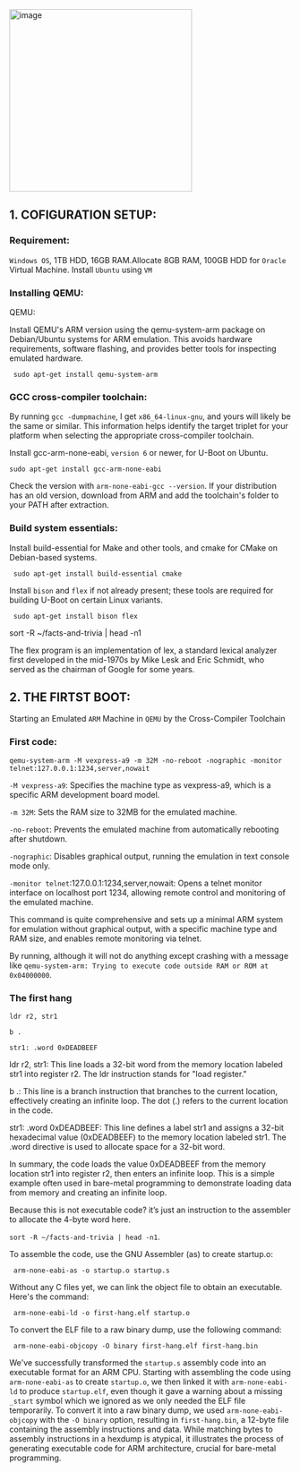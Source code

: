 <img width="326" alt="image" src="https://github.com/mreddybalaji/ARM-BARE-METAL-PROGRAMMING/assets/130784457/1e4dd2d8-ef17-4ad4-88b1-926bfc971942">


## 1. COFIGURATION SETUP:
### Requirement:
`Windows OS`, 1TB HDD, 16GB RAM.Allocate 8GB RAM, 100GB HDD for `Oracle` Virtual Machine. Install `Ubuntu` using `VM`

### Installing QEMU:
QEMU:

Install QEMU's ARM version using the qemu-system-arm package on Debian/Ubuntu systems for ARM emulation. This avoids hardware requirements, software flashing, and provides better tools for inspecting emulated hardware.

```
 sudo apt-get install qemu-system-arm
```
### GCC cross-compiler toolchain:

By running `gcc -dumpmachine`, I get `x86_64-linux-gnu`, and yours will likely be the same or similar. This information helps identify the target triplet for your platform when selecting the appropriate cross-compiler toolchain.

Install gcc-arm-none-eabi, `version 6` or newer, for U-Boot on Ubuntu.

```
sudo apt-get install gcc-arm-none-eabi
```
Check the version with `arm-none-eabi-gcc --version`. If your distribution has an old version, download from ARM and add the toolchain's folder to your PATH after extraction.


### Build system essentials:
Install build-essential for Make and other tools, and cmake for CMake on Debian-based systems.
```
 sudo apt-get install build-essential cmake

```
Install `bison` and `flex` if not already present; these tools are required for building U-Boot on certain Linux variants.
```
 sudo apt-get install bison flex

```

sort -R ~/facts-and-trivia | head -n1

The flex program is an implementation of lex, a standard lexical analyzer first developed in the
mid-1970s by Mike Lesk and Eric Schmidt, who served as the chairman of Google for some years.


## 2. THE FIRTST BOOT:

Starting an Emulated `ARM` Machine in `QEMU` by the Cross-Compiler Toolchain 

### First code:
```
qemu-system-arm -M vexpress-a9 -m 32M -no-reboot -nographic -monitor telnet:127.0.0.1:1234,server,nowait

```
`-M vexpress-a9`: Specifies the machine type as vexpress-a9, which is a specific ARM development board model.

`-m 32M`: Sets the RAM size to 32MB for the emulated machine.

`-no-reboot`: Prevents the emulated machine from automatically rebooting after shutdown.

`-nographic`: Disables graphical output, running the emulation in text console mode only.

`-monitor telnet`:127.0.0.1:1234,server,nowait: Opens a telnet monitor interface on localhost port 1234, allowing remote control and monitoring of the emulated machine.

This command is quite comprehensive and sets up a minimal ARM system for emulation without graphical output, with a specific machine type and RAM size, and enables remote monitoring via telnet.

By running, although it will not do anything except crashing with a message like  `qemu-system-arm: Trying to execute code outside RAM or ROM at 0x04000000`.

### The first hang

```
ldr r2, str1
```
```
b .
```
```
str1: .word 0xDEADBEEF

```
ldr r2, str1: This line loads a 32-bit word from the memory location labeled str1 into register r2. The ldr instruction stands for "load register."

b .: This line is a branch instruction that branches to the current location, effectively creating an infinite loop. The dot (.) refers to the current location in the code.

str1: .word 0xDEADBEEF: This line defines a label str1 and assigns a 32-bit hexadecimal value (0xDEADBEEF) to the memory location labeled str1. The .word directive is used to allocate space for a 32-bit word.

In summary, the code loads the value 0xDEADBEEF from the memory location str1 into register r2, then enters an infinite loop. This is a simple example often used in bare-metal programming to demonstrate loading data from memory and creating an infinite loop.

Because this is not executable code? it’s just an instruction to the assembler to allocate the 4-byte word here.

`sort -R ~/facts-and-trivia | head -n1`.

To assemble the code, use the GNU Assembler (as) to create startup.o:

```
 arm-none-eabi-as -o startup.o startup.s
```

Without any C files yet, we can link the object file to obtain an executable. Here's the command:

```
 arm-none-eabi-ld -o first-hang.elf startup.o
```

To convert the ELF file to a raw binary dump, use the following command:

```
 arm-none-eabi-objcopy -O binary first-hang.elf first-hang.bin

```

We've successfully transformed the `startup.s` assembly code into an executable format for an ARM CPU. Starting with assembling the code using `arm-none-eabi-as` to create `startup.o`, we then linked it with `arm-none-eabi-ld` to produce `startup.elf`, even though it gave a warning about a missing `_start` symbol which we ignored as we only needed the ELF file temporarily. To convert it into a raw binary dump, we used `arm-none-eabi-objcopy` with the `-O binary` option, resulting in `first-hang.bin`, a 12-byte file containing the assembly instructions and data. While matching bytes to assembly instructions in a hexdump is atypical, it illustrates the process of generating executable code for ARM architecture, crucial for bare-metal programming.
















